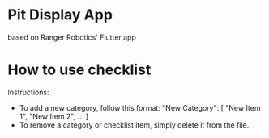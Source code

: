 # Pit Display App

based on Ranger Robotics' Flutter app

# How to use checklist

Instructions:

- To add a new category, follow this format:
  "New Category": [
  "New Item 1",
  "New Item 2",
  ...
  ]
- To remove a category or checklist item, simply delete it from the file.
